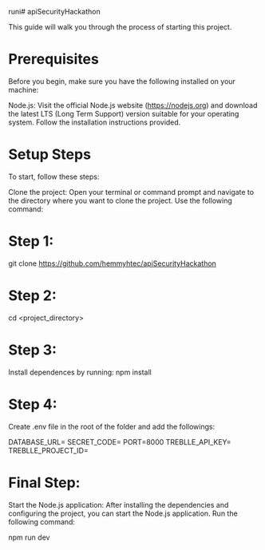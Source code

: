 runi# apiSecurityHackathon

This guide will walk you through the process of starting this project.

# Prerequisites
Before you begin, make sure you have the following installed on your machine:

Node.js: Visit the official Node.js website (https://nodejs.org) and download the latest LTS (Long Term Support) version suitable for your operating system. Follow the installation instructions provided.


# Setup Steps
To start, follow these steps:

Clone the project: Open your terminal or command prompt and navigate to the directory where you want to clone the project. Use the following command:

# Step 1:
git clone https://github.com/hemmyhtec/apiSecurityHackathon

# Step 2:
cd <project_directory>

# Step 3:
Install dependences by running: npm install

# Step 4: 
Create .env file in the root of the folder and add the followings: 

DATABASE_URL=
SECRET_CODE=
PORT=8000
TREBLLE_API_KEY=
TREBLLE_PROJECT_ID=

# Final Step:
Start the Node.js application: After installing the dependencies and configuring the project, you can start the Node.js application. Run the following command:

npm run dev
